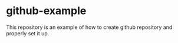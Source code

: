 # github-example
This repository is an example of how to create github repository and properly set it up.
